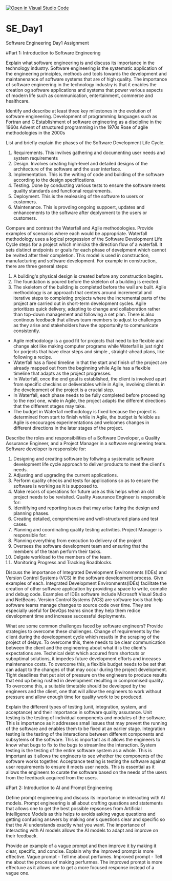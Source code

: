 [![Open in Visual Studio Code](https://classroom.github.com/assets/open-in-vscode-2e0aaae1b6195c2367325f4f02e2d04e9abb55f0b24a779b69b11b9e10269abc.svg)](https://classroom.github.com/online_ide?assignment_repo_id=15752656&assignment_repo_type=AssignmentRepo)
# SE_Day1
Software Engineering Day1 Assignment

#Part 1: Introduction to Software Engineering

Explain what software engineering is and discuss its importance in the technology industry.
Software engineering is the systematic application of the engineering principles, methods and tools towards the development and maintanenance of software systems that are of high quality.
The importance of software engineering in the technology industry is that it enables the creation og software applications and systems that power various aspects of modern life such as communication, entertainment, commerce and healthcare.

Identify and describe at least three key milestones in the evolution of software engineering.
Development of programming languages such as Fortran and C
Establishment of software engineering as a discipline in the 1960s
Advent of structured programming in the 1970s
Rose of agile methodologies in the 2000s

List and briefly explain the phases of the Software Development Life Cycle.
1. Requirements. This invilves gathering and documenting user needs and system requirements
2. Design. Involves creating high-level and detailed designs of the architecture of the software and the user interface.
3. Implementation. This is the writing of code and building of the software according to the design specifications.
4. Testing. Done by conducting various tests to ensure the software meets quality standards and functional requirements.
5. Deployment. This is the realeasing of the software to users or customers.
6. Maintenance. This is provding ongoing suppoert, updates and enhancements to the software after deplyoment to the users or customers.

Compare and contrast the Waterfall and Agile methodologies. Provide examples of scenarios where each would be appropriate.
Waterfall methodology uses a logical progression of the Software Development Life Cycle steps for a project which mimicks the direction flow of a waterfall. It sets distinct endpoints or goals for each phase of develpment which cannot be revited after their completion. This model is used in construction, manufacturing and software development. For example in construction, there are three general steps:
1. A building's physical design is created before any construction begins.
2. The foundation is poured before the skeleton of a building is erected.
3. The skeletom of the building is completed before the wall are built.
Agile methodology is an approach that centers around incremental and iterative steps to completing projects where the incremental parts of the project are carried out in short-term development cycles. Agile prioritizes quick delivery, adapting to change and collaboration rather than top-down management and following a set plan. There is also continous feedback that allows team members to adjust to challenges as they arise and stakeholders have the opportunity to communicate consistently.
- Agile methodology is a good fit for projects that need to be flexible and change alot like making computer programs while Waterfall is just right for porjects that have clear steps and simple , straight-ahead plans, like following a recipe.
- Waterfall has a fixed timeline in that the start and finish of the project are already mapped out from the beginning while Agile has a flexible timeline that adapts as the project progresses.
- In Waterfall, once the end goal is established, the client is involved apart from specific checkins or deliverables while in Agile, involving clients in the development of the project is a crucial step.
- In Waterfall, each phase needs to be fully completed before proceeding to the next one, while in Agile, the project adapts the different directions that the different stages may take.
- The budget in Waterfall methodology is fixed because the project is determined from start to finish while in Agile, the budget is felxible as Agile is encourages experimentations and welcomes changes in different directions in the later stages of the project.

Describe the roles and responsibilities of a Software Developer, a Quality Assurance Engineer, and a Project Manager in a software engineering team.
Software developer is responsible for:
1. Designing and creating software by follwing a systematic software development life cycle approach to deliver products to meet the client's needs.
2. Adjusting and upgrading the current applications.
3. Perform quality checks and tests for applications so as to ensure the software is working as it is supposed to.
4. Make recors of operations for future use as this helps when an old project needs to be revisited.
Quality Assurance Engineer is responsible for:
1. Idenitifying and reporting issues that may arise furing the design and planning phases.
2. Creating detailed, comprehensive and well-structured plans and test cases.
3. Planning and coordinating quality testing activities.
Project Manager is responsible for:
1. Planning everything from execution to delivery of the project
2. Oversees the software development team and ensuring that the members of the team perform their tasks.
3. Delgate workload to the members of the team.
4. Monitoring Progress and Tracking Roadblocks.

Discuss the importance of Integrated Development Environments (IDEs) and Version Control Systems (VCS) in the software development process. Give examples of each.
Integrated Development Environments(IDEs) facilitate the creation of other software application by providing a space to write, complie and debug code. Examples of IDEs software include Microsoft Visual Studio and NetBeans.
Version Control Systems (VCS) are software tools that help software teams manage changes to source code over time. They are especially useful for DevOps teams since they help them redice development time and increase successful deployments.

What are some common challenges faced by software engineers? Provide strategies to overcome these challenges.
Change of requirements by the client during the developpment cycle which resutls in the scraping of the project of delays. To overcome this, there needs to be clear communication between the client and the engineering about what it is the client's expectations are.
Technical debt which accured from shortcuts or suboptimal solutions, it impedes future development efforts and inceases maintenance costs. To overcome this, a flexible budget needs to be set that can adapt to the changes of that may occur during the project development.
Tight deadlines that put alot of pressure on the engineers to produce results that end up being rushed in development resulting in compromised quality. To overcome this, a suitable timetable should be developed by the engineers and the client, one that will allow the engineers to work without pressure and allow enough time for quality work to be produced.

Explain the different types of testing (unit, integration, system, and acceptance) and their importance in software quality assurance.
Unit testing is the testing of individual components and modules of the software. This is importance as it addresses small issues that may prevent the running of the software and enables them to be fixed at an earlier stage.
Integration testing is the testing of the interactions between different components and subsytems of the software. This is important as it allows the engineers to know what bugs to fix to the bugs to streamline the interaction.
System testing is the testing of the entire software system as a whole. This is important as it allows the engineers to see whether the components of the software works together.
Acceptance testing is testing the software against user requirements to ensure it meets user needs. This is essential as it allows the engineers to curate the software based on the needs of the users from the feedback acquired from the users.

#Part 2: Introduction to AI and Prompt Engineering


Define prompt engineering and discuss its importance in interacting with AI models.
Prompt engineering is all about crafting questions and statements that allows one to get the best possible repsonses from Artificial Intelligence Models as this helps to avoids asking vague questions and getting confusing answers by making one's questions clear and specific so that the AI understands exactly what you want.
The importance of interacting with AI models allows the AI models to adapt and improve on their feedback.

Provide an example of a vague prompt and then improve it by making it clear, specific, and concise. Explain why the improved prompt is more effective.
Vague prompt -  Tell me about perfumes.
Improved prompt -  Tell me about the process of making perfurmes.
The improved prompt is more effectuve as it allows one to get a more focused response instead of a vague one.
